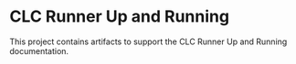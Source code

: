 # CLC Runner Up and Running

This project contains artifacts to support the CLC Runner Up and Running documentation.


